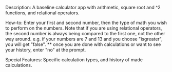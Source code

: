 Description: A baseline calculator app with arithmetic, square root and ^2 functions, and relational operators.  

How-to: Enter your first and second number, then the type of math you wish to perform on the numbers.  Note that if you are using relational operators, the second number is always being compared to the first one, not the other way around.  e.g. if your numbers are 7 and 13 and you choose "isgreater", you will get "false".
** once you are done with calculations or want to see your history, enter "no" at the prompt.

Special Features: Specific calculation types, and history of made calculations.
